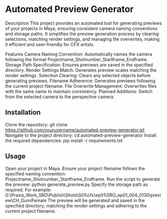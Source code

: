 # Automated Preview Generator

Description
This project provides an automated tool for generating previews of your projects in Maya, ensuring consistent camera naming conventions and storage paths. It simplifies the preview generation process by clearing selections, matching render settings, and managing file overwrites, making it efficient and user-friendly for CFX artists.

Features
Camera Naming Convention: Automatically names the camera following the format Projectname_Shotnumber_Startframe_Endframe.
Storage Path Specification: Ensures previews are saved in the specified directory.
Render Settings Match: Generates preview scales matching the render settings.
Selection Clearing: Clears any selected objects before generating previews.
Filename Adherence: Generates previews following the current project filename.
File Overwrite Management: Overwrites files with the same name to maintain consistency.
Planned Additions: Switch from the selected camera to the perspective camera.

## Installation
Clone the repository:
git clone https://github.com/yourusername/automated-preview-generator.git
Navigate to the project directory:
cd automated-preview-generator
Install the required dependencies:
pip install -r requirements.txt

## Usage
Open your project in Maya.
Ensure your project filename follows the specified naming convention: Projectname_Shotnumber_Startframe_Endframe.
Run the script to generate the preview:
python generate_preview.py
Specify the storage path as required. For example:
G:\Praxis_Work_SRO\Publish\Shots\S01\cfx\ep01\SRO_ep01_004_0130\preview\CH_GumiFemale
The preview will be generated and saved in the specified directory, matching the render settings and adhering to the current project filename.

